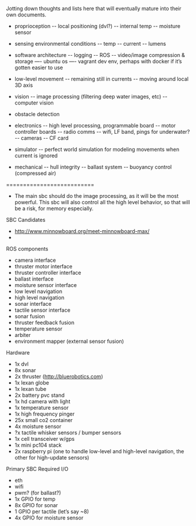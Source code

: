 Jotting down thoughts and lists here that will eventually mature into their own documents.

- proprioception
-- local positioning (dvl?)
-- internal temp
-- moisture sensor
 
- sensing environmental conditions
-- temp
-- current
-- lumens
 
- software architecture
-- logging
-- ROS
-- video/image compression & storage
—- ubuntu os
—- vagrant dev env, perhaps with docker if it’s gotten easier to use
 
- low-level movement
-- remaining still in currents
-- moving around local 3D axis
 
- vision
-- image processing (filtering deep water images, etc)
-- computer vision
 
- obstacle detection
 
- electronics
-- high level processing, programmable board
-- motor controller boards
-- radio comms -- wifi, LF band, pings for underwater?
-- cameras
-- CF card
 
- simulator
-- perfect world simulation for modeling movements when
current is ignored
 
- mechanical
-- hull integrity
-- ballast system
-- buoyancy control (compressed air)
 
==========================

* The main sbc should do the image processing, as it will be the most powerful. This sbc will also control all the high level behavior, so that will be a risk, for memory especially.

SBC Candidates
- http://www.minnowboard.org/meet-minnowboard-max/
- 
 
ROS components
- camera interface
- thruster motor interface
- thruster controller interface
- ballast interface
- moisture sensor interface
- low level navigation
- high level navigation
- sonar interface
- tactile sensor interface
- sonar fusion
- thruster feedback fusion
- temperature sensor
- arbiter
- environment mapper (external sensor fusion)

 
Hardware
- 1x dvl
- 8x sonar
- 2x thruster (http://bluerobotics.com)
- 1x lexan globe
- 1x lexan tube
- 2x battery pvc stand
- 1x hd camera with light
- 1x temperature sensor
- 1x high frequency pinger
- 25x small co2 container
- 4x moisture sensor
- ?x tactile whisker sensors / bumper sensors
- 1x cell transceiver w/gps
- 1x mini pc104 stack
- 2x raspberry pi (one to handle low-level and high-level navigation, the other for high-update sensors)

Primary SBC Required I/O
- eth
- wifi
- pwm? (for ballast?)
- 1x GPIO for temp
- 8x GPIO for sonar
- 1 GPIO per tactile (let’s say ~8)
- 4x GPIO for moisture sensor